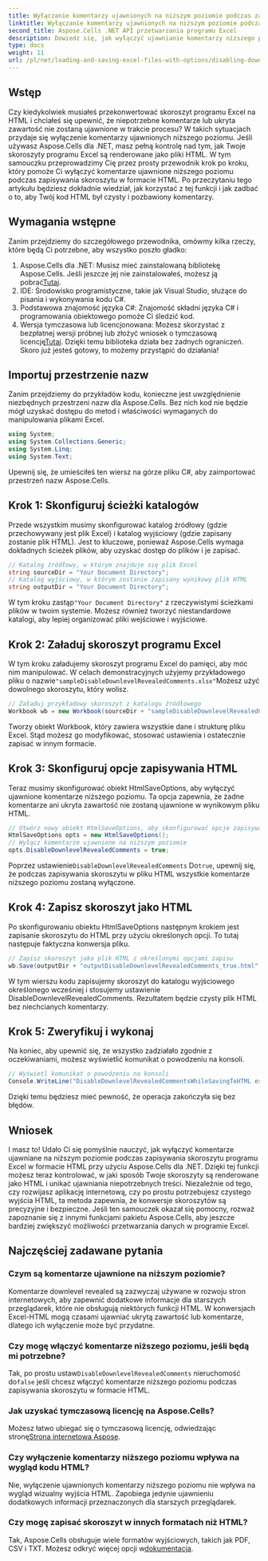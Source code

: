 ```yaml
---
title: Wyłączanie komentarzy ujawnionych na niższym poziomie podczas zapisywania w formacie HTML
linktitle: Wyłączanie komentarzy ujawnionych na niższym poziomie podczas zapisywania w formacie HTML
second_title: Aspose.Cells .NET API przetwarzania programu Excel
description: Dowiedz się, jak wyłączyć ujawnianie komentarzy niższego poziomu podczas zapisywania skoroszytu programu Excel w formacie HTML przy użyciu Aspose.Cells dla platformy .NET, korzystając ze szczegółowego przewodnika krok po kroku.
type: docs
weight: 11
url: /pl/net/loading-and-saving-excel-files-with-options/disabling-downlevel-revealed-comments/
---
```

## Wstęp
Czy kiedykolwiek musiałeś przekonwertować skoroszyt programu Excel na HTML i chciałeś się upewnić, że niepotrzebne komentarze lub ukryta zawartość nie zostaną ujawnione w trakcie procesu? W takich sytuacjach przydaje się wyłączenie komentarzy ujawnionych niższego poziomu. Jeśli używasz Aspose.Cells dla .NET, masz pełną kontrolę nad tym, jak Twoje skoroszyty programu Excel są renderowane jako pliki HTML. W tym samouczku przeprowadzimy Cię przez prosty przewodnik krok po kroku, który pomoże Ci wyłączyć komentarze ujawnione niższego poziomu podczas zapisywania skoroszytu w formacie HTML. 
Po przeczytaniu tego artykułu będziesz dokładnie wiedział, jak korzystać z tej funkcji i jak zadbać o to, aby Twój kod HTML był czysty i pozbawiony komentarzy.
## Wymagania wstępne
Zanim przejdziemy do szczegółowego przewodnika, omówmy kilka rzeczy, które będą Ci potrzebne, aby wszystko poszło gładko:
1. Aspose.Cells dla .NET: Musisz mieć zainstalowaną bibliotekę Aspose.Cells. Jeśli jeszcze jej nie zainstalowałeś, możesz ją pobrać[Tutaj](https://releases.aspose.com/cells/net/).
2. IDE: Środowisko programistyczne, takie jak Visual Studio, służące do pisania i wykonywania kodu C#.
3. Podstawowa znajomość języka C#: Znajomość składni języka C# i programowania obiektowego pomoże Ci śledzić kod.
4.  Wersja tymczasowa lub licencjonowana: Możesz skorzystać z bezpłatnej wersji próbnej lub złożyć wniosek o tymczasową licencję[Tutaj](https://purchase.aspose.com/temporary-license/). Dzięki temu biblioteka działa bez żadnych ograniczeń.
Skoro już jesteś gotowy, to możemy przystąpić do działania!
## Importuj przestrzenie nazw
Zanim przejdziemy do przykładów kodu, konieczne jest uwzględnienie niezbędnych przestrzeni nazw dla Aspose.Cells. Bez nich kod nie będzie mógł uzyskać dostępu do metod i właściwości wymaganych do manipulowania plikami Excel.
```csharp
using System;
using System.Collections.Generic;
using System.Linq;
using System.Text;
```
Upewnij się, że umieściłeś ten wiersz na górze pliku C#, aby zaimportować przestrzeń nazw Aspose.Cells.
## Krok 1: Skonfiguruj ścieżki katalogów
Przede wszystkim musimy skonfigurować katalog źródłowy (gdzie przechowywany jest plik Excel) i katalog wyjściowy (gdzie zapisany zostanie plik HTML). Jest to kluczowe, ponieważ Aspose.Cells wymaga dokładnych ścieżek plików, aby uzyskać dostęp do plików i je zapisać.
```csharp
// Katalog źródłowy, w którym znajduje się plik Excel
string sourceDir = "Your Document Directory";
// Katalog wyjściowy, w którym zostanie zapisany wynikowy plik HTML
string outputDir = "Your Document Directory";
```
 W tym kroku zastąp`"Your Document Directory"` z rzeczywistymi ścieżkami plików w twoim systemie. Możesz również tworzyć niestandardowe katalogi, aby lepiej organizować pliki wejściowe i wyjściowe.
## Krok 2: Załaduj skoroszyt programu Excel
 W tym kroku załadujemy skoroszyt programu Excel do pamięci, aby móc nim manipulować. W celach demonstracyjnych użyjemy przykładowego pliku o nazwie`"sampleDisableDownlevelRevealedComments.xlsx"`Możesz użyć dowolnego skoroszytu, który wolisz.
```csharp
// Załaduj przykładowy skoroszyt z katalogu źródłowego
Workbook wb = new Workbook(sourceDir + "sampleDisableDownlevelRevealedComments.xlsx");
```
Tworzy obiekt Workbook, który zawiera wszystkie dane i strukturę pliku Excel. Stąd możesz go modyfikować, stosować ustawienia i ostatecznie zapisać w innym formacie.
## Krok 3: Skonfiguruj opcje zapisywania HTML
Teraz musimy skonfigurować obiekt HtmlSaveOptions, aby wyłączyć ujawnione komentarze niższego poziomu. Ta opcja zapewnia, że żadne komentarze ani ukryta zawartość nie zostaną ujawnione w wynikowym pliku HTML.
```csharp
// Utwórz nowy obiekt HtmlSaveOptions, aby skonfigurować opcje zapisywania
HtmlSaveOptions opts = new HtmlSaveOptions();
// Wyłącz komentarze ujawnione na niższym poziomie
opts.DisableDownlevelRevealedComments = true;
```
 Poprzez ustawienie`DisableDownlevelRevealedComments` Do`true`, upewnij się, że podczas zapisywania skoroszytu w pliku HTML wszystkie komentarze niższego poziomu zostaną wyłączone.
## Krok 4: Zapisz skoroszyt jako HTML
Po skonfigurowaniu obiektu HtmlSaveOptions następnym krokiem jest zapisanie skoroszytu do HTML przy użyciu określonych opcji. To tutaj następuje faktyczna konwersja pliku.
```csharp
// Zapisz skoroszyt jako plik HTML z określonymi opcjami zapisu
wb.Save(outputDir + "outputDisableDownlevelRevealedComments_true.html", opts);
```
W tym wierszu kodu zapisujemy skoroszyt do katalogu wyjściowego określonego wcześniej i stosujemy ustawienie DisableDownlevelRevealedComments. Rezultatem będzie czysty plik HTML bez niechcianych komentarzy.
## Krok 5: Zweryfikuj i wykonaj
Na koniec, aby upewnić się, że wszystko zadziałało zgodnie z oczekiwaniami, możesz wyświetlić komunikat o powodzeniu na konsoli.
```csharp
// Wyświetl komunikat o powodzeniu na konsoli
Console.WriteLine("DisableDownlevelRevealedCommentsWhileSavingToHTML executed successfully.");
```
Dzięki temu będziesz mieć pewność, że operacja zakończyła się bez błędów.
## Wniosek
I masz to! Udało Ci się pomyślnie nauczyć, jak wyłączyć komentarze ujawniane na niższym poziomie podczas zapisywania skoroszytu programu Excel w formacie HTML przy użyciu Aspose.Cells dla .NET. Dzięki tej funkcji możesz teraz kontrolować, w jaki sposób Twoje skoroszyty są renderowane jako HTML i unikać ujawniania niepotrzebnych treści. Niezależnie od tego, czy rozwijasz aplikację internetową, czy po prostu potrzebujesz czystego wyjścia HTML, ta metoda zapewnia, że konwersje skoroszytów są precyzyjne i bezpieczne.
Jeśli ten samouczek okazał się pomocny, rozważ zapoznanie się z innymi funkcjami pakietu Aspose.Cells, aby jeszcze bardziej zwiększyć możliwości przetwarzania danych w programie Excel.
## Najczęściej zadawane pytania
### Czym są komentarze ujawnione na niższym poziomie?
Komentarze downlevel revealed są zazwyczaj używane w rozwoju stron internetowych, aby zapewnić dodatkowe informacje dla starszych przeglądarek, które nie obsługują niektórych funkcji HTML. W konwersjach Excel-HTML mogą czasami ujawniać ukrytą zawartość lub komentarze, dlatego ich wyłączenie może być przydatne.
### Czy mogę włączyć komentarze niższego poziomu, jeśli będą mi potrzebne?
 Tak, po prostu ustaw`DisableDownlevelRevealedComments` nieruchomość do`false` jeśli chcesz włączyć komentarze niższego poziomu podczas zapisywania skoroszytu w formacie HTML.
### Jak uzyskać tymczasową licencję na Aspose.Cells?
 Możesz łatwo ubiegać się o tymczasową licencję, odwiedzając stronę[Strona internetowa Aspose](https://purchase.aspose.com/temporary-license/).
### Czy wyłączenie komentarzy niższego poziomu wpływa na wygląd kodu HTML?
Nie, wyłączenie ujawnionych komentarzy niższego poziomu nie wpływa na wygląd wizualny wyjścia HTML. Zapobiega jedynie ujawnieniu dodatkowych informacji przeznaczonych dla starszych przeglądarek.
### Czy mogę zapisać skoroszyt w innych formatach niż HTML?
 Tak, Aspose.Cells obsługuje wiele formatów wyjściowych, takich jak PDF, CSV i TXT. Możesz odkryć więcej opcji w[dokumentacja](https://reference.aspose.com/cells/net/).